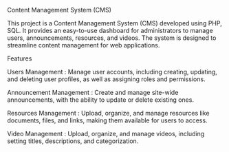 Content Management System (CMS)

This project is a Content Management System (CMS) developed using PHP, SQL. It provides an easy-to-use dashboard for administrators to manage users, announcements, resources, and videos. The system is designed to streamline content management for web applications.

Features

Users Management : 
Manage user accounts, including creating, updating, and deleting user profiles, as well as assigning roles and permissions.

Announcement Management : 
Create and manage site-wide announcements, with the ability to update or delete existing ones.

Resources Management : 
Upload, organize, and manage resources like documents, files, and links, making them available for users to access.

Video Management : 
Upload, organize, and manage videos, including setting titles, descriptions, and categorization.
